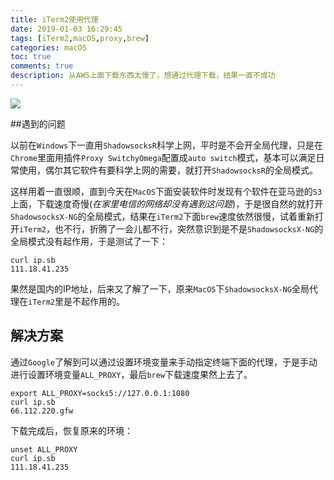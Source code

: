 ```yaml
---
title: iTerm2使用代理
date: 2019-01-03 16:29:45
tags: [iTerm2,macOS,proxy,brew]
categories: macOS
toc: true
comments: true
description: 从AWS上面下载东西太慢了，想通过代理下载，结果一直不成功
---
```


<img src="https://asset-1258390188.cos.ap-shanghai.myqcloud.com/iterm2-proxy.gif"/>

<!--more-->

##遇到的问题

以前在`Windows`下一直用`ShadowsocksR`科学上网，平时是不会开全局代理，只是在`Chrome`里面用插件`Proxy SwitchyOmega`配置成`auto switch`模式，基本可以满足日常使用，偶尔其它软件有要科学上网的需要，就打开`ShadowsocksR`的全局模式。

这样用着一直很顺，直到今天在`MacOS`下面安装软件时发现有个软件在亚马逊的`S3`上面，下载速度奇慢(*在家里电信的网络却没有遇到这问题*)，于是很自然的就打开`ShadowsocksX-NG`的全局模式，结果在`iTerm2`下面`brew`速度依然很慢，试着重新打开`iTerm2`，也不行，折腾了一会儿都不行，突然意识到是不是`ShadowsocksX-NG`的全局模式没有起作用，于是测试了一下：

```shell 
curl ip.sb
111.18.41.235
```

果然是国内的IP地址，后来又了解了一下，原来`MacOS`下`ShadowsocksX-NG`全局代理在`iTerm2`里是不起作用的。

## 解决方案

通过`Google`了解到可以通过设置环境变量来手动指定终端下面的代理，于是手动进行设置环境变量`ALL_PROXY`，最后`brew`下载速度果然上去了。

```shell 
export ALL_PROXY=socks5://127.0.0.1:1080
curl ip.sb
66.112.220.gfw

```

下载完成后，恢复原来的环境：

```shell 
unset ALL_PROXY
curl ip.sb
111.18.41.235
```

